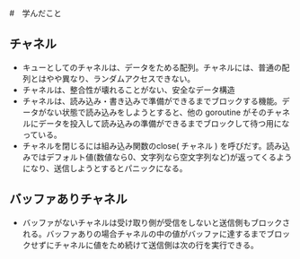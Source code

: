 #　学んだこと

## チャネル
 - キューとしてのチャネルは、データをためる配列。チャネルには、普通の配列とはやや異なり、ランダムアクセスできない。
 - チャネルは、整合性が壊れることがない、安全なデータ構造
 - チャネルは、読み込み・書き込みで準備ができるまでブロックする機能。データがない状態で読み込みをしようとすると、他の goroutine がそのチャネルにデータを投入して読み込みの準備ができるまでブロックして待つ用になっている。
 - チャネルを閉じるには組み込み関数のclose( チャネル ) を呼びだす。読み込みではデフォルト値(数値なら0、文字列なら空文字列など)が返ってくるようになり、送信しようとするとパニックになる。

## バッファありチャネル
 - バッファがないチャネルは受け取り側が受信をしないと送信側もブロックされる。バッファありの場合チャネルの中の値がバッファに達するまでブロックせずにチャネルに値をため続けて送信側は次の行を実行できる。

## 

